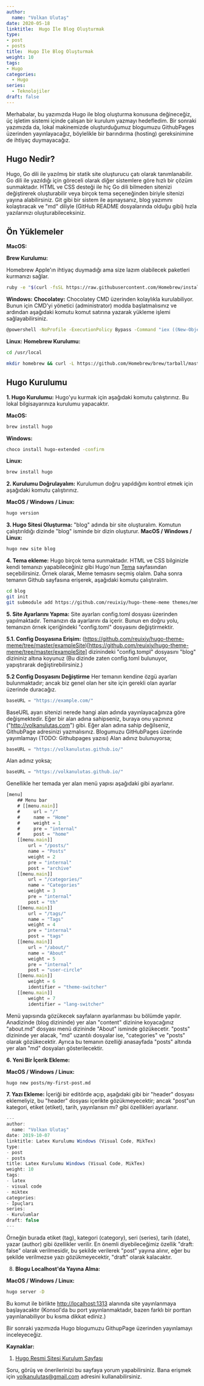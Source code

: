 ```yaml
---
author:
  name: "Volkan Ulutaş"
date: 2020-05-18
linktitle:  Hugo İle Blog Oluşturmak
type:
- post
- posts
title:  Hugo İle Blog Oluşturmak
weight: 10
tags:
- Hugo
categories: 
  - Hugo
series:
  - Teknolojiler
draft: false
---
```


Merhabalar, bu yazımızda Hugo ile blog oluşturma konusuna değineceğiz, üç işletim sistemi içinde çalışan bir kurulum yazmayı hedefledim. Bir sonraki yazımızda da, lokal makinemizde oluşturduğumuz blogumuzu GithubPages üzerinden yayınlayacağız, böylelikle bir barındırma (hosting) gereksinimine de ihtiyaç duymayacağız.

## Hugo Nedir?
Hugo, Go dili ile yazılmış bir statik site oluşturucu çatı olarak tanımlanabilir. Go dili ile yazıldığı için göreceli olarak diğer sistemlere göre hızlı bir çözüm sunmaktadır. HTML ve CSS desteği ile hiç Go dili bilmeden sitenizi değiştirerek oluşturabilir veya birçok tema seçeneğinden biriyle sitenizi yayına alabilirsiniz. Git gibi bir sistem ile aşınaysanız, blog yazımını kolaştıracak ve "md" diliyle (GitHub README dosyalarında olduğu gibi) hızla yazılarınızı oluşturabileceksiniz.

## Ön Yüklemeler 
**MacOS:**

**Brew Kurulumu:**

Homebrew Apple'ın ihtiyaç duymadığı ama size lazım olabilecek paketleri kurmanızı sağlar.

```sh
ruby -e "$(curl -fsSL https://raw.githubusercontent.com/Homebrew/install/master/install)"
```

**Windows:**
**Chocolatey:**
Chocolatey CMD üzerinden kolaylıkla kurulabiliyor. Bunun için CMD'yi yönetici (administrator) modda başlatmalısınız ve ardından aşağıdaki komutu komut satırına yazarak yükleme işlemi sağlayabilirsiniz.

```sh
@powershell -NoProfile -ExecutionPolicy Bypass -Command "iex ((New-Object System.Net.WebClient).DownloadString('https://chocolatey.org/install.ps1'))" && SET "PATH=%PATH%;%ALLUSERSPROFILE%\chocolatey\bin"
```
**Linux:**
**Homebrew Kurulumu:**

```sh
cd /usr/local
```

```sh
mkdir homebrew && curl -L https://github.com/Homebrew/brew/tarball/master | tar xz --strip 1 -C homebrew
```
## Hugo Kurulumu

**1. Hugo Kurulumu:**
Hugo'yu kurmak için aşağıdaki komutu çalıştırınız. Bu lokal bilgisayarınıza kurulumu yapacaktır.

**MacOS:**
```sh
brew install hugo
```
**Windows:**
```sh
choco install hugo-extended -confirm
```
**Linux:**
```sh
brew install hugo
```
**2. Kurulumu Doğrulayalım:**
Kurulumun doğru yapıldığını kontrol etmek için aşağıdaki komutu çalıştırınız.

**MacOS / Windows / Linux:**
```sh
hugo version
```

**3. Hugo Sitesi Oluşturma:**
"blog" adında bir site oluşturalım. Komutun çalıştırıldığı dizinde "blog" isminde bir dizin oluşturur.
**MacOS / Windows / Linux:**
```sh
hugo new site blog
```

**4. Tema ekleme:**
Hugo birçok tema sunmaktadır. HTML ve CSS bilginizle kendi temanızı yapabileceğiniz gibi Hugo'nun [Tema](https://themes.gohugo.io/) sayfasından seçebilirsiniz. Örnek olarak, Meme temasını seçmiş olalım. Daha sonra temanın Github sayfasına erişerek, aşağıdaki komutu çalıştıralım. 

```sh
cd blog
git init
git submodule add https://github.com/reuixiy/hugo-theme-meme themes/meme
```

**5. Site Ayarlarını Yapma:**
Site ayarları config.toml dosyası üzerinden yapılmaktadır. Temanızın da ayarlarını da içerir. Bunun en doğru yolu, temanızın örnek içeriğindeki "config.toml" dosyasını değiştirmektir.

**5.1. Config Dosyasına Erişim:**
(https://github.com/reuixiy/hugo-theme-meme/tree/master/exampleSite)[https://github.com/reuixiy/hugo-theme-meme/tree/master/exampleSite] dizinindeki "config.tompl" dosyasını "blog" dizininiz altına koyunuz (Bu dizinde zaten config.toml bulunuyor, yapıştırarak değiştirebilirsiniz.)

**5.2 Config Dosyasını Değiştirme**
Her temanın kendine özgü ayarları bulunmaktadır; ancak biz genel olan her site için gerekli olan ayarlar üzerinde duracağız.

```javascript
baseURL = "https://example.com/"
```

BaseURL ayarı sitenizi nerede hangi alan adında yayınlayacağınıza göre değişmektedir. Eğer bir alan adına sahipseniz, buraya onu yazınınz ("http://volkanulutas.com") gibi. Eğer alan adına sahip değilseniz, GithubPage adresinizi yazmalısınız. Blogumuzu GitHubPages üzerinde yayımlamayı  (TODO: Githubpages yazısı)
Alan adınız bulunuyorsa;
```javascript
baseURL = "https://volkanulutas.github.io/"
```
Alan adınız yoksa;
```javascript
baseURL = "https://volkanulutas.github.io/"
```
Genellikle her temada yer alan menü yapısı aşağıdaki gibi ayarlanır. 
```javascript
[menu]
    ## Menu bar
    # [[menu.main]]
    #     url = "/"
    #     name = "Home"
    #     weight = 1
    #     pre = "internal"
    #     post = "home"
    [[menu.main]]
        url = "/posts/"
        name = "Posts"
        weight = 2
        pre = "internal"
        post = "archive"
    [[menu.main]]
        url = "/categories/"
        name = "Categories"
        weight = 3
        pre = "internal"
        post = "th"
    [[menu.main]]
        url = "/tags/"
        name = "Tags"
        weight = 4
        pre = "internal"
        post = "tags"
    [[menu.main]]
        url = "/about/"
        name = "About"
        weight = 5
        pre = "internal"
        post = "user-circle"
    [[menu.main]]
        weight = 6
        identifier = "theme-switcher"
    [[menu.main]]
        weight = 7
        identifier = "lang-switcher"
```
Menü yapısında gözükecek sayfaların ayarlanması bu bölümde yapılır. Anadizinde (blog dizininde) yer alan "content" dizinine koyacağınız "about.md" dosyası menü dizininde "About" isminde gözükecetir. "posts" dizininde yer alacak, "md" uzantılı dosyalar ise, "categories" ve "posts" olarak gözükecektir. Ayrıca bu temanın özelliği anasayfada "posts" altında yer alan "md" dosyaları gösterilecektir.

**6. Yeni Bir İçerik Ekleme:**

**MacOS / Windows / Linux:**

```sh
hugo new posts/my-first-post.md
```

**7. Yazı Ekleme:**
İçeriği bir editörde açıp, aşağıdaki gibi bir "header" dosyası eklemeliyiz, bu "header" dosyası içerikte gözükmeyecektir; ancak "post"un kategori, etiket (etiket), tarih, yayınlansın mı? gibi özellikleri ayarlanır. 

```javascript
---
author:
  name: "Volkan Ulutaş"
date: 2019-10-07
linktitle: Latex Kurulumu Windows (Visual Code, MikTex)
type:
- post
- posts
title: Latex Kurulumu Windows (Visual Code, MikTex)
weight: 10
tags:
- latex
- visual code
- miktex
categories:
- İpuçları
series:
- Kurulumlar
draft: false
---
```
Örneğin burada etiket (tag), kategori (category), seri (series), tarih (date), yazar (author) gibi özellikler verilir. En önemli diyebileceğimiz özellik "draft: false" olarak verilmesidir, bu şekilde verilerek "post" yayına alınır, eğer bu şekilde verilmezse yazı gözükmeyecektir, "draft" olarak kalacaktır. 

8. **Blogu Localhost'da Yayına Alma:**

**MacOS / Windows / Linux:**
```sh
hugo server -D
```

Bu komut ile birlikte [http://localhost:1313](http://localhost:1313) alanında site yayınlanmaya başlayacaktır (Konsol'da bu port yayınlanmaktadır, bazen farklı bir porttan yayınlanabiliyor bu kısma dikkat ediniz.)

Bir sonraki yazımızda Hugo blogumuzu GithupPage üzerinden yayınlamayı inceleyeceğiz. 

**Kaynaklar:**

1. [Hugo Resmi Sitesi Kurulum Sayfası](https://gohugo.io/getting-started/installing/)

 Soru, görüş ve önerilerinizi bu sayfaya yorum yapabilirsiniz. Bana erişmek için volkanulutas@gmail.com adresini kullanabilirsiniz.







